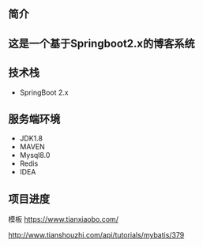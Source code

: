 ## 简介
这是一个基于Springboot2.x的博客系统
- 
## 技术栈
- SpringBoot 2.x

## 服务端环境
- JDK1.8
- MAVEN
- Mysql8.0
- Redis
- IDEA



## 项目进度
 
 
 
 模板
 https://www.tianxiaobo.com/
 
 
 http://www.tianshouzhi.com/api/tutorials/mybatis/379

